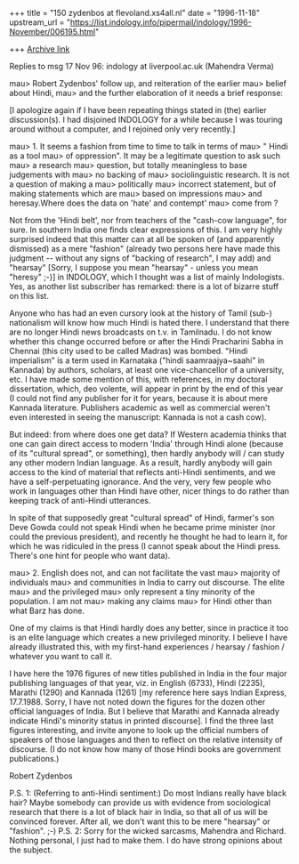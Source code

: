 +++
title = "150 zydenbos at flevoland.xs4all.nl"
date = "1996-11-18"
upstream_url = "https://list.indology.info/pipermail/indology/1996-November/006195.html"

+++
[Archive link](https://list.indology.info/pipermail/indology/1996-November/006195.html)


Replies to msg 17 Nov 96: indology at liverpool.ac.uk (Mahendra Verma)

 mau> Robert Zydenbos' follow up, and reiteration of the earlier
 mau> belief about Hindi,
 mau> and the further elaboration of it needs a brief response:

[I apologize again if I have been repeating things stated in (the) earlier 
discussion(s). I had disjoined INDOLOGY for a while because I was touring
around without a computer, and I rejoined only very recently.]

 mau> 1. It seems a fashion from time to time to talk in terms of
 mau> " Hindi as a tool
 mau> of oppression". It may be a legitimate question to ask such
 mau> a research
 mau> question, but totally meaningless to base judgements with
 mau> no backing of
 mau> sociolinguistic research. It is not a question of making a
 mau> politically
 mau> incorrect statement, but of making statements which are
 mau> based on impressions
 mau> and heresay.Where does the data on 'hate' and contempt'
 mau> come from ?

Not from the 'Hindi belt', nor from teachers of the "cash-cow language", for
sure. In southern India one finds clear expressions of this. I am very highly
surprised indeed that this matter can at all be spoken of (and apparently
dismissed) as a mere "fashion" (already two persons here have made this
judgment -- without any signs of "backing of research", I may add) and
"hearsay" [Sorry, I suppose you mean "hearsay" - unless you mean "heresy" ;-)]
in INDOLOGY, which I thought was a list of mainly Indologists. Yes, as another
list subscriber has remarked: there is a lot of bizarre stuff on this list.

Anyone who has had an even cursory look at the history of Tamil (sub-)
nationalism will know how much Hindi is hated there. I understand that there
are no longer Hindi news broadcasts on t.v. in Tamilnadu. I do not know whether
this change occurred before or after the Hindi Pracharini Sabha in Chennai
(this city used to be called Madras) was bombed. "Hindi imperialism" is a term
used in Karnataka ("hindi saamraajya~saahi" in Kannada) by authors, scholars,
at least one vice-chancellor of a university, etc. I have made some mention of
this, with references, in my doctoral dissertation, which, deo volente, will
appear in print by the end of this year (I could not find any publisher for it
for years, because it is about mere Kannada literature. Publishers academic as
well as commercial weren't even interested in seeing the manuscript: Kannada is
not a cash cow).

But indeed: from where does one get data? If Western academia thinks that one
can gain direct access to modern 'India' through Hindi alone (because of its
"cultural spread", or something), then hardly anybody will / can study any
other modern Indian language. As a result, hardly anybody will gain access to
the kind of material that reflects anti-Hindi sentiments, and we have a
self-perpetuating ignorance. And the very, very few people who work in
languages other than Hindi have other, nicer things to do rather than keeping
track of anti-Hindi utterances.

In spite of that supposedly great "cultural spread" of Hindi, farmer's son Deve
Gowda could not speak Hindi when he became prime minister (nor could the
previous president), and recently he thought he had to learn it, for which he
was ridiculed in the press (I cannot speak about the Hindi press. There's one
hint for people who want data).

 mau> 2. English does not, and can not facilitate the vast
 mau> majority of individuals
 mau> and communities in India to carry out discourse. The elite
 mau> and the privileged
 mau> only represent a tiny minority of the population. I am not
 mau> making any claims
 mau> for Hindi other than what Barz has done.

One of my claims is that Hindi hardly does any better, since in practice it too
is an elite language which creates a new privileged minority. I believe I have
already illustrated this, with my first-hand experiences / hearsay / fashion /
whatever you want to call it.

I have here the 1976 figures of new titles published in India in the four major
publishing languages of that year, viz. in English (6733), Hindi (2235),
Marathi (1290) and Kannada (1261) [my reference here says Indian Express,
17.7.1988. Sorry, I have not noted down the figures for the dozen other
official languages of India. But I believe that Marathi and Kannada already
indicate Hindi's minority status in printed discourse]. I find the three last
figures interesting, and invite anyone to look up the official numbers of
speakers of those languages and then to reflect on the relative intensity of
discourse. (I do not know how many of those Hindi books are government
publications.)

Robert Zydenbos

P.S. 1: (Referring to anti-Hindi sentiment:) Do most Indians really have black
hair? Maybe somebody can provide us with evidence from sociological research
that there is a lot of black hair in India, so that all of us will be convinced
forever. After all, we don't want this to be mere "hearsay" or "fashion". ;-)
P.S. 2: Sorry for the wicked sarcasms, Mahendra and Richard. Nothing personal,
I just had to make them. I do have strong opinions about the subject.





